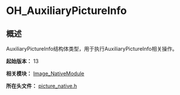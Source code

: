# OH_AuxiliaryPictureInfo
<!--Kit: Image Kit-->
<!--Subsystem: Multimedia-->
<!--Owner: @aulight02-->
<!--SE: @liyang_bryan-->
<!--TSE: @xchaosioda-->

## 概述

AuxiliaryPictureInfo结构体类型，用于执行AuxiliaryPictureInfo相关操作。

**起始版本：** 13

**相关模块：** [Image_NativeModule](capi-image-nativemodule.md)

**所在头文件：** [picture_native.h](capi-picture-native-h.md)

